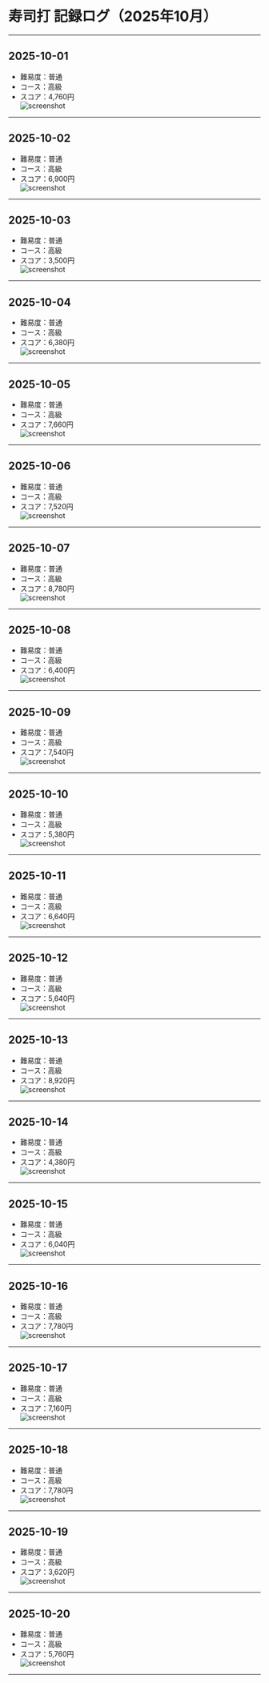 # 寿司打 記録ログ（2025年10月）
___
## 2025-10-01
- 難易度：普通
- コース：高級
- スコア：4,760円  
![screenshot](screenshots/2025-10-01.png)
___
## 2025-10-02
- 難易度：普通
- コース：高級
- スコア：6,900円  
![screenshot](screenshots/2025-10-02.png)
___
## 2025-10-03
- 難易度：普通
- コース：高級
- スコア：3,500円  
![screenshot](screenshots/2025-10-03.png)
___
## 2025-10-04
- 難易度：普通
- コース：高級
- スコア：6,380円  
![screenshot](screenshots/2025-10-04.png)
___
## 2025-10-05
- 難易度：普通
- コース：高級
- スコア：7,660円  
![screenshot](screenshots/2025-10-05.png)
___
## 2025-10-06
- 難易度：普通
- コース：高級
- スコア：7,520円  
![screenshot](screenshots/2025-10-06.png)
___
## 2025-10-07
- 難易度：普通
- コース：高級
- スコア：8,780円  
![screenshot](screenshots/2025-10-07.png)
___
## 2025-10-08
- 難易度：普通
- コース：高級
- スコア：6,400円  
![screenshot](screenshots/2025-10-08.png)
___
## 2025-10-09
- 難易度：普通
- コース：高級
- スコア：7,540円  
![screenshot](screenshots/2025-10-09.png)
___
## 2025-10-10
- 難易度：普通
- コース：高級
- スコア：5,380円  
![screenshot](screenshots/2025-10-10.png)
___
## 2025-10-11
- 難易度：普通
- コース：高級
- スコア：6,640円  
![screenshot](screenshots/2025-10-11.png)
___
## 2025-10-12
- 難易度：普通
- コース：高級
- スコア：5,640円  
![screenshot](screenshots/2025-10-12.png)
___
## 2025-10-13
- 難易度：普通
- コース：高級
- スコア：8,920円  
![screenshot](screenshots/2025-10-13.png)
___
## 2025-10-14
- 難易度：普通
- コース：高級
- スコア：4,380円  
![screenshot](screenshots/2025-10-14.png)
___
## 2025-10-15
- 難易度：普通
- コース：高級
- スコア：6,040円  
![screenshot](screenshots/2025-10-15.png)
___
## 2025-10-16
- 難易度：普通
- コース：高級
- スコア：7,780円  
![screenshot](screenshots/2025-10-16.png)
___
## 2025-10-17
- 難易度：普通
- コース：高級
- スコア：7,160円  
![screenshot](screenshots/2025-10-17.png)
___
## 2025-10-18
- 難易度：普通
- コース：高級
- スコア：7,780円  
![screenshot](screenshots/2025-10-18.png)
___
## 2025-10-19
- 難易度：普通
- コース：高級
- スコア：3,620円  
![screenshot](screenshots/2025-10-19.png)
___
## 2025-10-20
- 難易度：普通
- コース：高級
- スコア：5,760円  
![screenshot](screenshots/2025-10-20.png)
___


